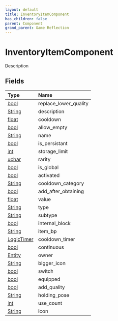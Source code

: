 ```yaml
---
layout: default
title: InventoryItemComponent
has_children: false
parent: Component
grand_parent: Game Reflection
---
```

# InventoryItemComponent
Description 

## Fields

| Type | Name |
|:----------|:--------------|
| [bool](/riftbreaker-wiki/docs/game-reflection/components/bool/) | replace_lower_quality |
| [String](/riftbreaker-wiki/docs/game-reflection/components/string/) | description |
| [float](/riftbreaker-wiki/docs/game-reflection/components/float/) | cooldown |
| [bool](/riftbreaker-wiki/docs/game-reflection/components/bool/) | allow_empty |
| [String](/riftbreaker-wiki/docs/game-reflection/components/string/) | name |
| [bool](/riftbreaker-wiki/docs/game-reflection/components/bool/) | is_persistant |
| [int](/riftbreaker-wiki/docs/game-reflection/enums/int/) | storage_limit |
| [uchar](/riftbreaker-wiki/docs/game-reflection/enums/uchar/) | rarity |
| [bool](/riftbreaker-wiki/docs/game-reflection/components/bool/) | is_global |
| [bool](/riftbreaker-wiki/docs/game-reflection/components/bool/) | activated |
| [String](/riftbreaker-wiki/docs/game-reflection/components/string/) | cooldown_category |
| [bool](/riftbreaker-wiki/docs/game-reflection/components/bool/) | add_after_obtaining |
| [float](/riftbreaker-wiki/docs/game-reflection/components/float/) | value |
| [String](/riftbreaker-wiki/docs/game-reflection/components/string/) | type |
| [String](/riftbreaker-wiki/docs/game-reflection/components/string/) | subtype |
| [bool](/riftbreaker-wiki/docs/game-reflection/components/bool/) | internal_block |
| [String](/riftbreaker-wiki/docs/game-reflection/components/string/) | item_bp |
| [LogicTimer](/riftbreaker-wiki/docs/game-reflection/classes/logic_timer/) | cooldown_timer |
| [bool](/riftbreaker-wiki/docs/game-reflection/components/bool/) | continuous |
| [Entity](/riftbreaker-wiki/docs/game-reflection/classes/entity/) | owner |
| [String](/riftbreaker-wiki/docs/game-reflection/components/string/) | bigger_icon |
| [bool](/riftbreaker-wiki/docs/game-reflection/components/bool/) | switch |
| [bool](/riftbreaker-wiki/docs/game-reflection/components/bool/) | equipped |
| [bool](/riftbreaker-wiki/docs/game-reflection/components/bool/) | add_quality |
| [String](/riftbreaker-wiki/docs/game-reflection/components/string/) | holding_pose |
| [int](/riftbreaker-wiki/docs/game-reflection/enums/int/) | use_count |
| [String](/riftbreaker-wiki/docs/game-reflection/components/string/) | icon |

